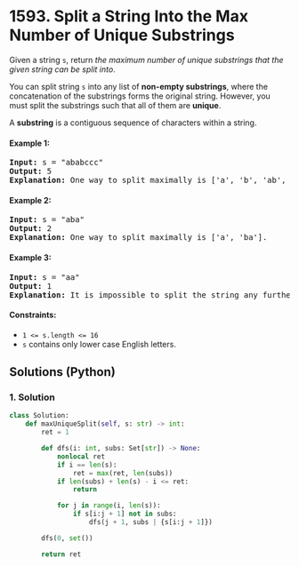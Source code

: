 # 1593. Split a String Into the Max Number of Unique Substrings
Given a string `s`, return *the maximum number of unique substrings that the given string can be split into*.

You can split string `s` into any list of **non-empty substrings**, where the concatenation of the substrings forms the original string. However, you must split the substrings such that all of them are **unique**.

A **substring** is a contiguous sequence of characters within a string.

#### Example 1:
<pre>
<strong>Input:</strong> s = "ababccc"
<strong>Output:</strong> 5
<strong>Explanation:</strong> One way to split maximally is ['a', 'b', 'ab', 'c', 'cc']. Splitting like ['a', 'b', 'a', 'b', 'c', 'cc'] is not valid as you have 'a' and 'b' multiple times.
</pre>

#### Example 2:
<pre>
<strong>Input:</strong> s = "aba"
<strong>Output:</strong> 2
<strong>Explanation:</strong> One way to split maximally is ['a', 'ba'].
</pre>

#### Example 3:
<pre>
<strong>Input:</strong> s = "aa"
<strong>Output:</strong> 1
<strong>Explanation:</strong> It is impossible to split the string any further.
</pre>

#### Constraints:
* `1 <= s.length <= 16`
* `s` contains only lower case English letters.

## Solutions (Python)

### 1. Solution
```Python
class Solution:
    def maxUniqueSplit(self, s: str) -> int:
        ret = 1

        def dfs(i: int, subs: Set[str]) -> None:
            nonlocal ret
            if i == len(s):
                ret = max(ret, len(subs))
            if len(subs) + len(s) - i <= ret:
                return

            for j in range(i, len(s)):
                if s[i:j + 1] not in subs:
                    dfs(j + 1, subs | {s[i:j + 1]})

        dfs(0, set())

        return ret
```
